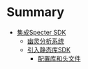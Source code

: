 # Summary

* [集成Specter SDK](README.md)
  * [幽灵分析系统](spectersystem/README.md)
  * [引入静态库SDK](addsdklibrary/README.md)
    * [配置库和头文件](addsdklibrary/staticlibrary.md)



